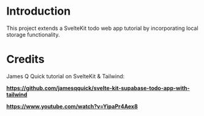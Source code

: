 # Introduction
This project extends a SvelteKit todo web app tutorial by incorporating local storage functionality.

# Credits
James Q Quick tutorial on SvelteKit & Tailwind:

**https://github.com/jamesqquick/svelte-kit-supabase-todo-app-with-tailwind**

**https://www.youtube.com/watch?v=YipaPr4Aex8**
